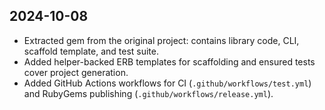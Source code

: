 ## 2024-10-08
- Extracted gem from the original project: contains library code, CLI, scaffold template, and test suite.
- Added helper-backed ERB templates for scaffolding and ensured tests cover project generation.
- Added GitHub Actions workflows for CI (`.github/workflows/test.yml`) and RubyGems publishing (`.github/workflows/release.yml`).
